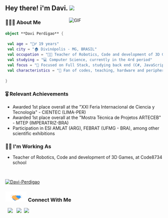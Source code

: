 <h2> Hey there! i'm Davi. <img src="https://github.com/souvikguria98/souvikguria98/blob/master/Hi.gif" width="25"></h2>
<img align="right" alt="GIF" src=https://github.com/rajput2107/rajput2107/blob/master/Assets/Developer.gif?raw=true" width="300"/>   
                                                                                                                                
<h3> 👨🏻‍💻 About Me </h3>

```kotlin
object **Davi Perdigao** {
                                                                                                                                
 val age = "👱‍♂️ 19 years"
 val city = "🏠 Divinópolis - MG, BRASIL"
 val occupation = "👨‍🏫 Teacher of Robotics, Code and development of 3D Games"
 val studying = "💻 Computer Science, currently in the 4rd period"
 val focus = "🎯 Focused on Full Stack, studying back end (C#, JavaScript)"
 val characteristics = "📄 Fan of codes, teaching, hardware and peripherals"                                                                                  

}
```

### 🎖️ Relevant Achievements
- Awarded 1st place overall at the "XXI Feria Internacional de Ciencia y Tecnología" - CIENTEC (LIMA-PER)
- Awarded 1st place overall at the "Mostra Técnica de Projetos ARTECEB" - MTEP (IMPERATRIZ-BRA)
- Participation in ESI AMLAT (ARG), FEBRAT (UFMG - BRA), among other scientific exhibitions

### 👨‍🏫 I'm Working As
- Teacher of Robotics, Code and development of 3D Games, at Code8734 school
<br>
                                                                       
[![Davi-Perdigao](https://github-readme-stats.vercel.app/api/top-langs/?username=Davi-Perdigao&hide=html&layout=compact&theme=tokyonight)](https://github.com/Davi-Perdigao/)                                                                       
<h3> <img src="https://github.com/SatYu26/SatYu26/blob/master/Assets/Handshake.gif" height="32px"> Connect With Me  </h3>
<p align="center">
 

&nbsp; <a href="https://www.instagram.com/daviperdigao_/" target="_blank" rel="noopener noreferrer"><img src="https://img.icons8.com/plasticine/100/000000/instagram-new.png" width="50" /></a>  &nbsp; <a href="https://www.linkedin.com/in/davi-ventura-cardoso-perdigao-5292051b7/" target="_blank" rel="noopener noreferrer"><img src="https://img.icons8.com/plasticine/100/000000/linkedin.png" width="50" /></a>&nbsp; <a href="mailto:davivcperdigao@gmail.com" target="_blank" rel="noopener noreferrer"><img src="https://img.icons8.com/plasticine/100/000000/gmail.png"  width="50" /></a>
</p>


